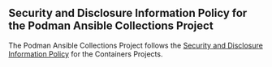 ## Security and Disclosure Information Policy for the Podman Ansible Collections Project

The Podman Ansible Collections Project follows the [Security and Disclosure Information Policy](https://github.com/containers/common/blob/master/SECURITY.md) for the Containers Projects.
